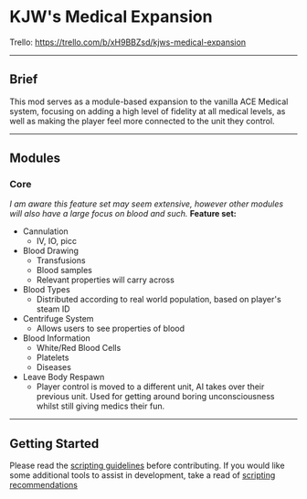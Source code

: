 # KJW's Medical Expansion

Trello: https://trello.com/b/xH9BBZsd/kjws-medical-expansion

---
## Brief
This mod serves as a module-based expansion to the vanilla ACE Medical system, focusing on adding a high level of fidelity at all medical levels, as well as making the player feel more connected to the unit they control.

---

## Modules
### Core
*I am aware this feature set may seem extensive, however other modules will also have a large focus on blood and such.*
**Feature set:**
- Cannulation
    - IV, IO, picc
- Blood Drawing
    - Transfusions
    - Blood samples
    - Relevant properties will carry across
- Blood Types
    - Distributed according to real world population, based on player's steam ID
- Centrifuge System
    - Allows users to see properties of blood
- Blood Information
    - White/Red Blood Cells
    - Platelets
    - Diseases
- Leave Body Respawn
    - Player control is moved to a different unit, AI takes over their previous unit. Used for getting around boring unconsciousness whilst still giving medics their fun.
<!--
### Diseases
**Feature set:**
- One
    - Two

### Hospital
**Feature set:**
- One
    - Two

### World
**Feature set:**
- Adrenaline System
    - Two
-->

---

## Getting Started

Please read the [scripting guidelines](scriptingguidelines.md) before contributing. If you would like some additional tools to assist in development, take a read of [scripting recommendations](scriptingrecommendations.md)
